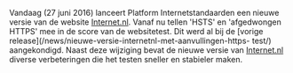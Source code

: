 Vandaag (27 juni 2016) lanceert Platform Internetstandaarden een nieuwe 
versie van de website [Internet.nl](/). Vanaf nu tellen 'HSTS' en 
'afgedwongen HTTPS' mee in de score van de websitetest. Dit werd al bij de 
[vorige release](/news/nieuwe-versie-internetnl-met-aanvullingen-https-
test/) aangekondigd. Naast deze wijziging bevat de nieuwe versie van 
[Internet.nl](/) diverse verbeteringen die het testen sneller en stabieler 
maken.
